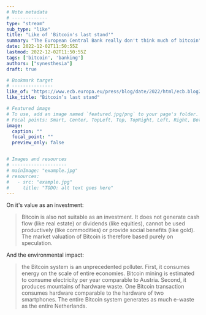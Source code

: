 ```yaml
---
# Note metadata
# -------------
type: "stream"
sub_type: "like"
title: "Like of 'Bitcoin's last stand'"
summary: "The European Central Bank really don't think much of bitcoin"
date: 2022-12-02T11:50:55Z
lastmod: 2022-12-02T11:50:55Z
tags: ['bitcoin', 'banking']
authors: ["synesthesia"]
draft: true

# Bookmark target
# ---------------
like_of: "https://www.ecb.europa.eu/press/blog/date/2022/html/ecb.blog221130~5301eecd19.en.html"
like_title: "Bitcoin’s last stand"

# Featured image
# To use, add an image named `featured.jpg/png` to your page's folder.
# Focal points: Smart, Center, TopLeft, Top, TopRight, Left, Right, BottomLeft, Bottom, BottomRight.
image:
  caption: ""
  focal_point: ""
  preview_only: false


# Images and resources
# --------------------
# mainImage: "example.jpg"
# resources:
#   - src: "example.jpg"
#     title: "TODO: alt text goes here"
---
```

On it's value as an investment:

>Bitcoin is also not suitable as an investment. It does not generate cash flow (like real estate) or dividends (like equities), cannot be used productively (like commodities) or provide social benefits (like gold). The market valuation of Bitcoin is therefore based purely on speculation.

And the environmental impact:

>the Bitcoin system is an unprecedented polluter. First, it consumes energy on the scale of entire economies. Bitcoin mining is estimated to consume electricity per year comparable to Austria. Second, it produces mountains of hardware waste. One Bitcoin transaction consumes hardware comparable to the hardware of two smartphones. The entire Bitcoin system generates as much e-waste as the entire Netherlands.


